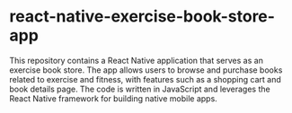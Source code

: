 # react-native-exercise-book-store-app
This repository contains a React Native application that serves as an exercise book store. The app allows users to browse and purchase books related to exercise and fitness, with features such as a shopping cart and book details page. The code is written in JavaScript and leverages the React Native framework for building native mobile apps.
